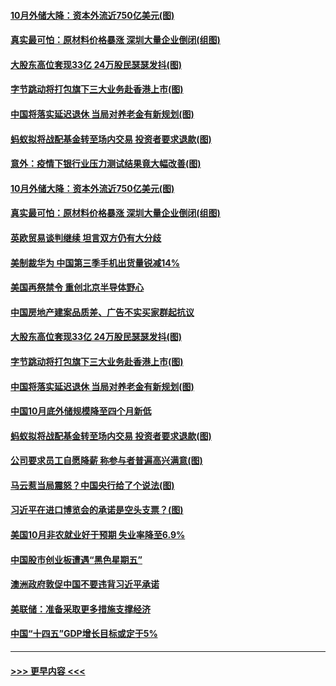 #### [10月外储大降：资本外流近750亿美元(图)](../pages/p5/951905.md?t=11091753) 
#### [真实最可怕：原材料价格暴涨 深圳大量企业倒闭(组图)](../pages/p5/951909.md?t=11091753) 
#### [大股东高位套现33亿 24万股民瑟瑟发抖(图)](../pages/p5/951880.md?t=11091753) 
#### [字节跳动将打包旗下三大业务赴香港上市(图)](../pages/p5/951815.md?t=11091753) 
#### [中国将落实延迟退休 当局对养老金有新规划(图)](../pages/p5/951816.md?t=11091753) 
#### [蚂蚁拟将战配基金转至场内交易 投资者要求退款(图)](../pages/p5/951750.md?t=11091753) 
#### [意外：疫情下银行业压力测试结果竟大幅改善(图)](../pages/p5/951913.md?t=11091753) 
#### [10月外储大降：资本外流近750亿美元(图)](../pages/p5/951905.md?t=11091753) 
#### [真实最可怕：原材料价格暴涨 深圳大量企业倒闭(组图)](../pages/p5/951909.md?t=11091753) 
#### [英欧贸易谈判继续 坦言双方仍有大分歧](../pages/p5/951890.md?t=11091753) 
#### [美制裁华为 中国第三季手机出货量锐减14%](../pages/p5/951888.md?t=11091753) 
#### [美国再祭禁令 重创北京半导体野心](../pages/p5/951886.md?t=11091753) 
#### [中国房地产建案品质差、广告不实买家群起抗议](../pages/p5/951882.md?t=11091753) 
#### [大股东高位套现33亿 24万股民瑟瑟发抖(图)](../pages/p5/951880.md?t=11091753) 
#### [字节跳动将打包旗下三大业务赴香港上市(图)](../pages/p5/951815.md?t=11091753) 
#### [中国将落实延迟退休 当局对养老金有新规划(图)](../pages/p5/951816.md?t=11091753) 
#### [中国10月底外储规模降至四个月新低](../pages/p5/951804.md?t=11091753) 
#### [蚂蚁拟将战配基金转至场内交易 投资者要求退款(图)](../pages/p5/951750.md?t=11091753) 
#### [公司要求员工自愿降薪 称参与者普遍高兴满意(图)](../pages/p5/951779.md?t=11091753) 
#### [马云惹当局震怒？中国央行给了个说法(图)](../pages/p5/951721.md?t=11091753) 
#### [习近平在进口博览会的承诺是空头支票？(图)](../pages/p5/951714.md?t=11091753) 
#### [美国10月非农就业好于预期 失业率降至6.9%](../pages/p5/951703.md?t=11091753) 
#### [中国股市创业板遭遇“黑色星期五”](../pages/p5/951699.md?t=11091753) 
#### [澳洲政府敦促中国不要违背习近平承诺](../pages/p5/951693.md?t=11091753) 
#### [美联储：准备采取更多措施支撑经济](../pages/p5/951687.md?t=11091753) 
#### [中国“十四五”GDP增长目标或定于5%](../pages/p5/951684.md?t=11091753) 

----
#### [ >>> 更早内容 <<< ](../indexes/p5-earlier.md)
